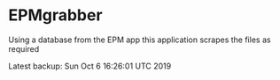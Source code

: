 # EPMgrabber
Using a database from the EPM app this application scrapes the files as required


Latest backup: Sun Oct 6 16:26:01 UTC 2019
